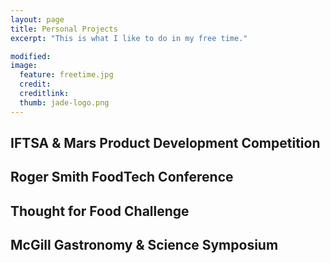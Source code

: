 ```yaml
---
layout: page
title: Personal Projects
excerpt: "This is what I like to do in my free time."

modified: 
image: 
  feature: freetime.jpg
  credit:  
  creditlink: 
  thumb: jade-logo.png
---
```


## IFTSA & Mars Product Development Competition

## Roger Smith FoodTech Conference 

## Thought for Food Challenge

## McGill Gastronomy & Science Symposium
